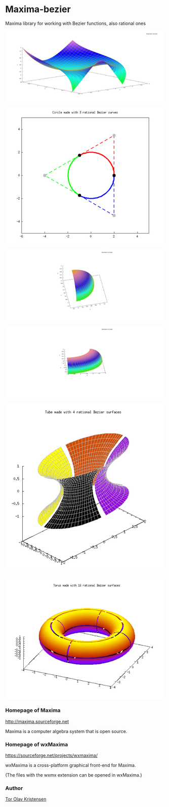 # Maxima-bezier
Maxima library for working with Bezier functions, also rational ones

![Maxima 3D Bezier surface](maxima_bezier_surface_3d.png)

![Maxima 2D rational Bezier curves](maxima_rational_bezier_curves_2d.png)

![Maxima 3D rational Bezier surface - Part of sphere](maxima_rational_bezier_surface_3d_sphere.png)

![Maxima 3D rational Bezier surface - Part of torus](maxima_rational_bezier_surface_3d_torus.png)

![Maxima 3D cylinder made with 4 rational Bezier surfaces](maxima_cylinder_made_with_4_rational_bezier_surfaces_3d.png)

![Maxima 3D torus made with 16 rational Bezier surfaces](maxima_torus_made_with_16_rational_bezier_surfaces_3d.png)


### Homepage of Maxima

http://maxima.sourceforge.net

Maxima is a computer algebra system that is open source.


### Homepage of wxMaxima

https://sourceforge.net/projects/wxmaxima/

wxMaxima is a cross-platform graphical front-end for Maxima.

(The files with the wxmx extension can be opened in wxMaxima.)


### Author

[Tor Olav Kristensen](http://subcube.com)
